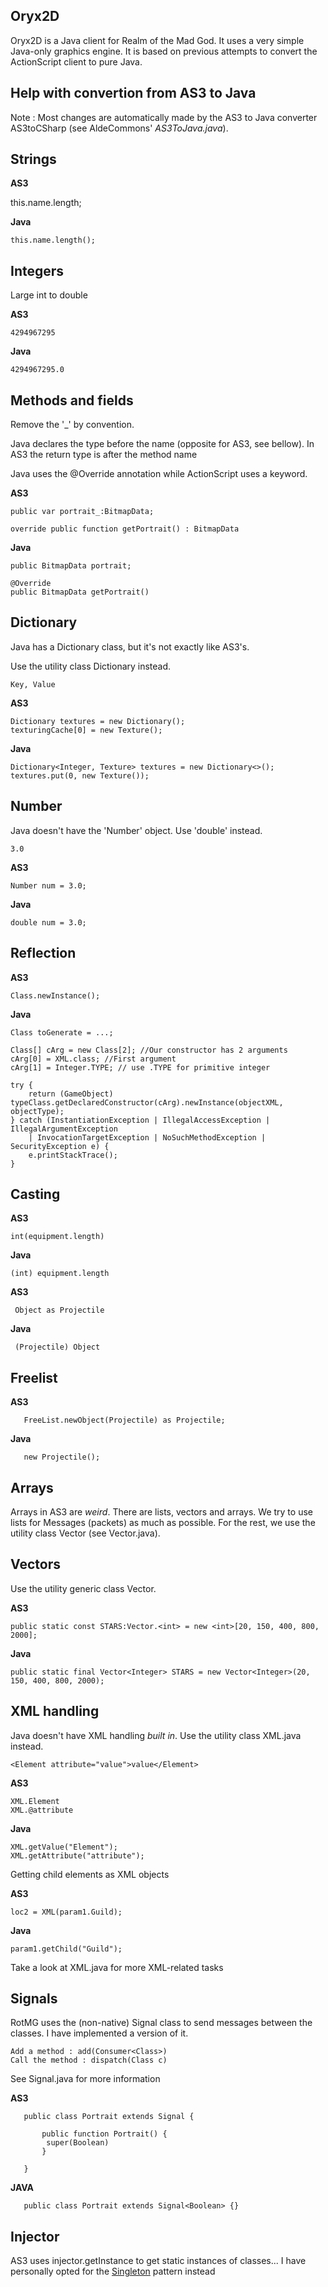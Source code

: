 **Oryx2D**
------


Oryx2D is a Java client for Realm of the Mad God.
It uses a very simple Java-only graphics engine. It is based on previous attempts to convert the ActionScript client to pure Java.


Help with convertion from AS3 to Java
-------------------
    
Note : Most changes are automatically made by the AS3 to Java converter AS3toCSharp (see AldeCommons' *AS3ToJava.java*).

Strings
--------

   **AS3**
   
   this.name.length;
   
   
   **Java**
   
    this.name.length();


Integers
------

   Large int to double

   **AS3**
    
    4294967295
    
   **Java**

    4294967295.0


Methods and fields
-------------

   Remove the '_' by convention.
   
   Java declares the type before the name (opposite for AS3, see bellow).
   In AS3 the return type is after the method name
   
   Java uses the @Override annotation while ActionScript uses a keyword.
   
   **AS3**
   
    public var portrait_:BitmapData;
    
    override public function getPortrait() : BitmapData

   **Java**
   
    public BitmapData portrait;
   
    @Override
    public BitmapData getPortrait()
    
    
Dictionary
---------------

   Java has a Dictionary class, but it's not exactly like AS3's.
   
   Use the utility class Dictionary instead.
    
    Key, Value
    
   **AS3**
   
    Dictionary textures = new Dictionary();
    texturingCache[0] = new Texture();
    
   **Java**
   
    Dictionary<Integer, Texture> textures = new Dictionary<>();
    textures.put(0, new Texture());

    
Number
-----------

   Java doesn't have the 'Number' object. Use 'double' instead.

    3.0
    
   **AS3**
       
    Number num = 3.0;
    
   **Java**
   
    double num = 3.0;


Reflection
-----------

   **AS3**
   
    Class.newInstance();
    
    
   **Java**
   
    Class toGenerate = ...;
   
    Class[] cArg = new Class[2]; //Our constructor has 2 arguments
    cArg[0] = XML.class; //First argument
    cArg[1] = Integer.TYPE; // use .TYPE for primitive integer
    
    try {
    	return (GameObject) typeClass.getDeclaredConstructor(cArg).newInstance(objectXML, objectType);
    } catch (InstantiationException | IllegalAccessException | IllegalArgumentException
    	| InvocationTargetException | NoSuchMethodException | SecurityException e) {
    	e.printStackTrace();
    }
    

Casting
-------

   **AS3**

    int(equipment.length)
    
   **Java**
    
    (int) equipment.length

   **AS3**

     Object as Projectile
    
   **Java**
    
     (Projectile) Object


Freelist
------

   **AS3**
    
       FreeList.newObject(Projectile) as Projectile;
       
   **Java**

       new Projectile();


Arrays
-----------

   Arrays in AS3 are *weird*. There are lists, vectors and arrays.
   We try to use lists for Messages (packets) as much as possible.
   For the rest, we use the utility class Vector (see Vector.java).
   

Vectors
---------------

   Use the utility generic class Vector.
   
   **AS3**

	public static const STARS:Vector.<int> = new <int>[20, 150, 400, 800, 2000];

   **Java**

	public static final Vector<Integer> STARS = new Vector<Integer>(20, 150, 400, 800, 2000);
   

XML handling
--------------

   Java doesn't have XML handling *built in*. Use the utility class XML.java instead.

    <Element attribute="value">value</Element>

   **AS3**
   
    XML.Element 
    XML.@attribute
    
   **Java**
   
    XML.getValue("Element");
    XML.getAttribute("attribute");
    
   Getting child elements as XML objects
   
   **AS3**
   
    loc2 = XML(param1.Guild);
    
   **Java**
   
    param1.getChild("Guild");

   Take a look at XML.java for more XML-related tasks
   
   
Signals
-----------

   RotMG uses the (non-native) Signal class to send messages between the classes. 
   I have implemented a version of it.
   
   	Add a method : add(Consumer<Class>)
   	Call the method : dispatch(Class c)
   
   See Signal.java for more information
   
   **AS3**
      
       public class Portrait extends Signal {
       
	       public function Portrait() {
		    super(Boolean)  
	       }
       
       }
       
   **JAVA**
   
       public class Portrait extends Signal<Boolean> {}
   
   
Injector
-------

   AS3 uses injector.getInstance to get static instances of classes...
   I have personally opted for the [Singleton](https://www.geeksforgeeks.org/singleton-class-java/) pattern instead
   
   
   
   
